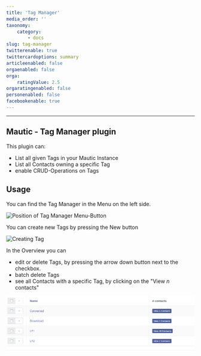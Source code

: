 ```yaml
---
title: 'Tag Manager'
media_order: ''
taxonomy:
    category:
        - docs
slug: tag-manager
twitterenable: true
twittercardoptions: summary
articleenabled: false
orgaenabled: false
orga:
    ratingValue: 2.5
orgaratingenabled: false
personenabled: false
facebookenable: true
---
```


-----------

## Mautic - Tag Manager plugin

This plugin can:
 * List all given Tags in your Mautic Instance
 * List all Contacts owning a specific Tag
 * enable CRUD-Operations on Tags

## Usage
You can find the Tag Manager in the Menu on the left side.

![Position of Tag Manager Menu-Button](menu_icon.png)

You can create new Tags by pressing the New button
 
![Creating Tag](create_tag.png)

In the Overview you can 
 * edit or delete Tags, by pressing the arrow down button next to the checkbox.
 * batch delete Tags
 * see all Contacts with a specific Tag, by clicking on the "View _n_ contacts"

![Overview of Tags](.docs.en_images/overview.png)
